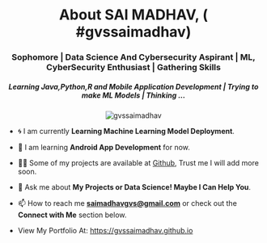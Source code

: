 <h1 align="center">About  SAI MADHAV, ( #gvssaimadhav)</h1>
<h3 align="center">Sophomore | Data Science And Cybersecurity Aspirant | ML, CyberSecurity Enthusiast | Gathering Skills </h3>
<h5 align="center"> Learning Java,Python,R and Mobile Application Development | Trying to make ML Models | Thinking ...</h5>

<p align="center"> <img src="https://komarev.com/ghpvc/?username=gvssaimadhav&label=Profile%20views&color=0eb413&style=flat" alt="gvssaimadhav" /> </p>

-  🌀 I am currently **Learning Machine Learning Model Deployment**.

-  🌱 I am learning **Android App Development** for now.

-  👨‍💻 Some of my projects are available at [Github](https://github.com/gvssaimadhav), Trust me I will add more soon.

-  💬 Ask me about **My Projects or Data Science! Maybe I Can Help You**.

-  📫 How to reach me **saimadhavgvs@gmail.com** or check out the **Connect with Me** section below.

- View My Portfolio At:   https://gvssaimadhav.github.io


